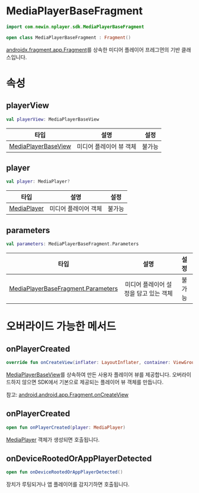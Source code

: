 # MediaPlayerBaseFragment

```kotlin
import com.newin.nplayer.sdk.MediaPlayerBaseFragment
```

```kotlin
open class MediaPlayerBaseFragment : Fragment()
```

[androidx.fragment.app.Fragment](https://developer.android.com/reference/androidx/fragment/app/Fragment)를 상속한 미디어 플레이어 프레그먼의 기반 클래스입니다.

# 속성

## playerView

```kotlin
val playerView: MediaPlayerBaseView
```

| 타입 | 설명 | 설정 |
|:--:|:--:|:--:|
|[MediaPlayerBaseView](../media-player-base-view/home.md)|미디어 플레이어 뷰 객체|불가능|



## player

```kotlin
val player: MediaPlayer?
```

| 타입 | 설명 | 설정 |
|:--:|:--:|:--:|
|[MediaPlayer](../media-player-base-view/home.md)|미디어 플레이어 객체|불가능|

## parameters

```kotlin
val parameters: MediaPlayerBaseFragment.Parameters
```


| 타입 | 설명 | 설정 |
|:--:|:--:|:--:|
|[MediaPlayerBaseFragment.Parameters](../media-player-base-view/home.md)|미디어 플레이어 설정을 담고 있는 객체|불가능|

# 오버라이드 가능한 메서드

## onPlayerCreated

```kotlin
override fun onCreateView(inflater: LayoutInflater, container: ViewGroup?, savedInstanceState: Bundle?): View
```

[MediaPlayerBaseView](../media-player-base-view/home.md)를 상속하여 만든 사용자 플레이어 뷰를 제공합니다. 오버라이드하지 않으면 SDK에서 기본으로 제공되는 플레이어 뷰 객체를 만듭니다.

참고: [android.android.app.Fragment.onCreateView](https://developer.android.com/reference/android/app/Fragment#onCreateView(android.view.LayoutInflater,%20android.view.ViewGroup,%20android.os.Bundle))

## onPlayerCreated

```kotlin
open fun onPlayerCreated(player: MediaPlayer)
```

[MediaPlayer](../../interface/media-player/home.md) 객체가 생성되면 호출됩니다.

## onDeviceRootedOrAppPlayerDetected

```kotlin
open fun onDeviceRootedOrAppPlayerDetected()
```

장치가 루팅되거나 앱 플레이어를 감지기하면 호출됩니다.
